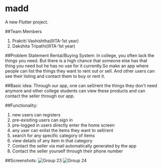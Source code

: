 # madd

A new Flutter project.

##Team Members
1) Prakriti Vashishtha(IIITA-1st year)
2) Dakshita Tripathi(IIITA-1st year)

##Problem Statement
Rental/Buying System: In college, you often lack the things you need. But there is a high chance that someone else has that thing you need but he has no use for it currently.So make an app where people can list the things they want to rent out or sell. And other users can see their listing and contact them to buy or rent it. 

##Basic idea:
Through our app, one can sell/rent the things they don't need anymore and other college students can view these products and can contact the seller through our app.

##Functionality:
1) new users can registers
2) pre-exisiting users can sign in
3) pre-logged in users directly enter the home screen
4) any user can enlist the items  they want to sell/rent
5) search for any specific category of items
6) view details of any item in that category
7) Contact the seller via mail automatically generated by the app
8) Contact the seller yourself through their phone number

##Screenshots:
![Group 23](https://user-images.githubusercontent.com/111135506/184922067-f5acf2a2-4a39-4252-b9a7-28ec3df697ee.png)
![Group 24](https://user-images.githubusercontent.com/111135506/184922094-0a68ff6a-b656-4baf-940a-05bfbbef19de.png)
